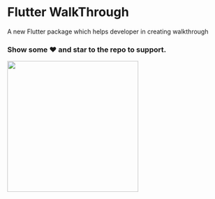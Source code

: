 # Flutter WalkThrough

A new Flutter package which helps developer in creating walkthrough

### Show some :heart: and star to the repo to support.

<img src="ss1.png" height="300em"/>
